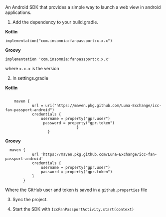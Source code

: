 An Android SDK that provides a simple way to launch a web view in android applications.


1. Add the dependency to your build.gradle.

**Kotlin** 

`implementation("com.insomnia:fanpassport:x.x.x")`

**Groovy**

`implementation 'com.insomnia:fanpassport:x.x.x'`

where `x.x.x` is the version

2. In settings.gradle

**Kotlin**

```

    maven {
            url = uri("https://maven.pkg.github.com/Luna-Exchange/icc-fan-passport-android")
            credentials {
                username = property("gpr.user")
                 password = property("gpr.token")
                                }
                   }

```
        
        
**Groovy**


```
  maven {
            url 'https://maven.pkg.github.com/Luna-Exchange/icc-fan-passport-android'
            credentials {
                username = property("gpr.user")
                password = property("gpr.token")
            }
        }
```

                
 Where the GitHub user and token is saved in a `github.properties` file     

3. Sync the project.

4. Start the SDK with
`IccFanPassportActivity.start(context)`           

